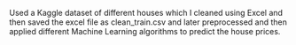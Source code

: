 Used a Kaggle dataset of different houses which I cleaned using Excel and then saved the excel file as clean_train.csv and later preprocessed and then applied different Machine Learning algorithms to predict the house prices.